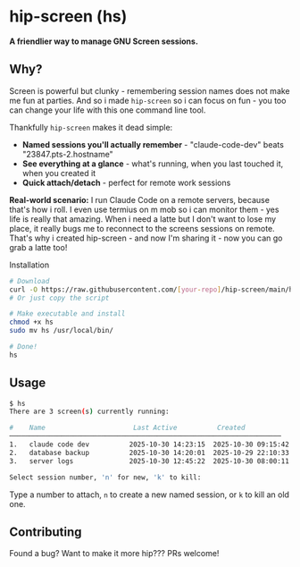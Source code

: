 # hip-screen (hs)

**A friendlier way to manage GNU Screen sessions.**

## Why?

Screen is powerful but clunky - remembering session names does not make me fun at parties.  And so i made `hip-screen` so i can focus on fun - you too can change your life with this one command line tool.  

Thankfully `hip-screen` makes it dead simple:

- **Named sessions you'll actually remember** - "claude-code-dev" beats "23847.pts-2.hostname"
- **See everything at a glance** - what's running, when you last touched it, when you created it
- **Quick attach/detach** - perfect for remote work sessions

**Real-world scenario:** I run Claude Code on a remote servers, because that's how i roll.  I even use termius on m mob so i can monitor them - yes life is really that amazing.  When i need a latte but I don't want to lose my place, it really bugs me to reconnect to the screens sessions on remote.  That's why i created hip-screen - and now I'm sharing it -  now you can go grab a latte too!

 Installation

```bash
# Download
curl -O https://raw.githubusercontent.com/[your-repo]/hip-screen/main/hs
# Or just copy the script

# Make executable and install
chmod +x hs
sudo mv hs /usr/local/bin/

# Done!
hs
```

## Usage

```bash
$ hs
There are 3 screen(s) currently running:

#    Name                      Last Active          Created             
────────────────────────────────────────────────────────────────────
1.   claude code dev          2025-10-30 14:23:15  2025-10-30 09:15:42
2.   database backup          2025-10-30 14:20:01  2025-10-29 22:10:33
3.   server logs              2025-10-30 12:45:22  2025-10-30 08:00:11

Select session number, 'n' for new, 'k' to kill: 
```

Type a number to attach, `n` to create a new named session, or `k` to kill an old one.

## Contributing

Found a bug? Want to make it more hip???  PRs welcome! 
